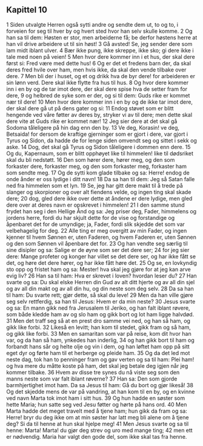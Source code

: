 ## Kapittel 10

1 Siden utvalgte Herren også sytti andre og sendte dem ut, to og to, i forveien for seg til hver by og hvert sted hvor han selv skulle komme.
2 Og han sa til dem: Høsten er stor, men arbeiderne få; be derfor høstens herre at han vil drive arbeidere ut til sin høst!
3 Gå avsted! Se, jeg sender dere som lam midt iblant ulver.
4 Bær ikke pung, ikke skreppe, ikke sko; gi dere ikke i tale med noen på veien!
5 Men hvor dere kommer inn i et hus, der skal dere først si: Fred være med dette hus!
6 Og er det et fredens barn der, da skal deres fred hvile over ham, men hvis ikke, da skal den vende tilbake over dere.
7 Men bli der i huset, og et og drikk hva de byr dere! for arbeideren er sin lønn verd. Dere skal ikke flytte fra hus til hus.
8 Og hvor dere kommer inn i en by og de tar imot dere, der skal dere spise hva de setter fram for dere,
9 og helbred de syke som er der, og si til dem: Guds rike er kommet nær til dere!
10 Men hvor dere kommer inn i en by og de ikke tar imot dere, der skal dere gå ut på dens gater og si:
11 Endog støvet som er blitt hengende ved våre føtter av deres by, stryker vi av til dere; men dette skal dere vite at Guds rike er kommet nær!
12 Jeg sier dere at det skal gå Sodoma tåleligere på hin dag enn den by.
13 Ve deg, Korasin! ve deg, Betsaida! for dersom de kraftige gjerninger som er gjort i dere, var gjort i Tyrus og Sidon, da hadde de for lenge siden omvendt seg og sittet i sekk og aske.
14 Dog, det skal gå Tyrus og Sidon tåleligere i dommen enn dere.
15 Og du, Kapernaum, som er blitt opphøyet like til himmelen! like til dødsriket skal du bli nedstøtt.
16 Den som hører dere, hører meg, og den som forkaster dere, forkaster meg, og den som forkaster meg, forkaster ham som sendte meg.
17 Og de sytti kom glade tilbake og sa: Herre! endog de onde ånder er oss lydige i ditt navn!
18 Da sa han til dem: Jeg så Satan falle ned fra himmelen som et lyn.
19 Se, jeg har gitt dere makt til å trede på slanger og skorpioner og over alt fiendens velde, og ingen ting skal skade dere;
20 dog, gled dere ikke over dette at åndene er dere lydige, men gled dere over at deres navn er opskrevet i himmelen!
21 I den samme stund frydet han seg i den Hellige Ånd og sa: Jeg priser deg, Fader, himmelens og jordens herre, fordi du har skjult dette for de vise og forstandige og åpenbaret det for de umyndige; ja, Fader, fordi slik skjedde det som var velbehagelig for deg.
22 Alle ting er meg overgitt av min Fader, og ingen kjenner til hvem Sønnen er, uten Faderen, og hvem Faderen er, uten Sønnen og den som Sønnen vil åpenbare det for.
23 Og han vendte seg særlig til sine disipler og sa: Salige er de øyne som ser det dere ser;
24 for jeg sier dere: Mange profeter og konger har villet se det dere ser, og har ikke fått se det, og høre det dere hører, og har ikke fått høre det.
25 Og se, en lovkyndig sto opp og fristet ham og sa: Mester! hva skal jeg gjøre for at jeg kan arve evig liv?
26 Han sa til ham: Hva er skrevet i loven? hvordan leser du?
27 Han svarte og sa: Du skal elske Herren din Gud av alt ditt hjerte og av all din sjel og av all din makt og av all din hu, og din neste som deg selv.
28 Da sa han til ham: Du svarte rett; gjør dette, så skal du leve!
29 Men da han ville gjøre seg selv rettferdig, sa han til Jesus: Hvem er da min neste?
30 Jesus svarte og sa: En mann gikk ned fra Jerusalem til Jeriko, og han falt iblant røvere, som både kledde ham av og slo ham og gikk bort og lot ham ligge halvdød.
31 Men det traff seg så at en prest dro samme vei ned, og han så ham, og gikk like forbi.
32 Likeså en levitt; han kom til stedet, gikk fram og så ham, og gikk like forbi.
33 Men en samaritan som var på reise, kom dit hvor han var, og da han så ham, ynkedes han inderlig,
34 og han gikk bort til ham og forbandt hans sår og helte olje og vin i dem, og han løftet ham opp på sitt eget dyr og førte ham til et herberge og pleide ham.
35 Og da det led mot neste dag, tok han to penninger fram og gav verten og sa til ham: Plei ham! og hva mere du måtte koste på ham, det skal jeg betale deg igjen når jeg kommer tilbake.
36 Hvem av disse tre synes du nå viste seg som den manns neste som var falt iblant røverne?
37 Han sa: Den som gjorde barmhjertighet imot ham. Da sa Jesus til ham: Gå du bort og gjør likeså!
38 Og det skjedde mens de var på vandring, at han kom til en by, og en kvinne ved navn Marta tok imot ham i sitt hus.
39 Og hun hadde en søster som hette Maria; hun satte seg ved Jesu føtter og hørte på hans ord.
40 Men Marta hadde det meget travelt med å tjene ham; hun gikk da fram og sa: Herre! bryr du deg ikke om at min søster har latt meg bli alene om å tjene deg? Si da til henne at hun skal hjelpe meg!
41 Men Jesus svarte og sa til henne: Marta! Marta! du gjør deg strev og uro med mange ting;
42 men ett er nødvendig. Maria har valgt den gode del, som ikke skal tas fra henne.
